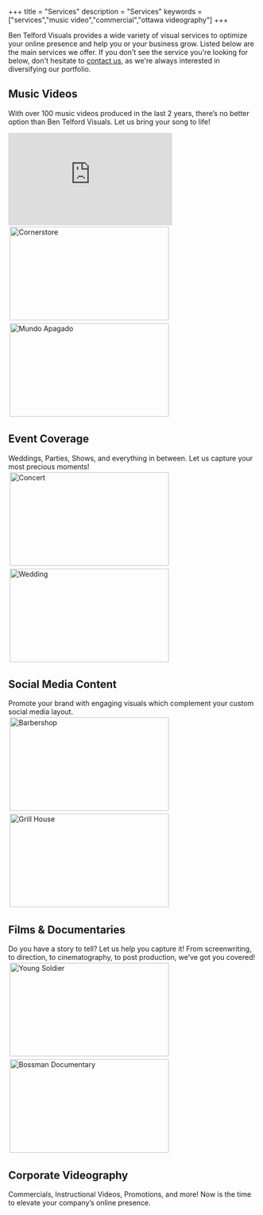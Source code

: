 +++
title = "Services"
description = "Services"
keywords = ["services","music video","commercial","ottawa videography"]
+++

Ben Telford Visuals provides a wide variety of visual services to optimize your online presence and help you or your business grow. Listed below are the main services we offer. If you don't see the service you're looking for below, don't hesitate to <a href="https://benjamintelford.com/contact/">contact us</a>, as we're always interested in diversifying our portfolio.
<br>
## Music Videos
With over 100 music videos produced in the last 2 years, there’s no better option than Ben Telford Visuals. Let us bring your song to life!
<br>
<iframe width="330" height="186" src="https://www.youtube.com/embed/8Mh17M9pOok" frameborder="0" allow="accelerometer; autoplay; clipboard-write; encrypted-media; gyroscope; picture-in-picture" allowfullscreen></iframe>
<a href="https://www.youtube.com/watch?v=Pwp6mpKAE24"><img src= "https://benjamintelford.com/img/cornerstore.png" style="width:320px; height:188px; padding:3px" 
title="Juic3boy - Cornerstore" alt="Cornerstore"></a>
<a href="https://www.youtube.com/watch?v=Ko7WfV_g4oA"><img src= "https://benjamintelford.com/img/jacob.png" style="width:320px; height:188px; padding:3px"  title="c4bo - Mundo Apagado" alt="Mundo Apagado"></a>
<br>

## Event Coverage
Weddings, Parties, Shows, and everything in between. Let us capture your most precious moments!
<br>
<a href="https://www.youtube.com/watch?v=DPLI5w6BzUc&feature=youtu.be"><img src= "https://benjamintelford.com/img/runawayshow.png" style="width:320px; height:188px; padding:3px"  title="Concert" alt="Concert"></a>
<a href="https://youtu.be/T0C6odyp9Tk"><img src= "https://benjamintelford.com/img/wedding.png" style="width:320px; height:188px; padding:3px"  title="Wedding" alt="Wedding"></a>

## Social Media Content
Promote your brand with engaging visuals which complement your custom social media layout.
<br>
<a href="https://www.youtube.com/watch?v=-PWDvgGhxos&feature=youtu.be"><img src= "https://benjamintelford.com/img/barber.png" style="width:320px; height:188px; padding:3px"  title="Barbershop" alt="Barbershop"></a>
<a href="https://youtu.be/PzsIzx9wIjc"><img src= "https://benjamintelford.com/img/babylon.png" style="width:320px; height:188px; padding:3px"  title="Grill House" alt="Grill House"></a>

## Films & Documentaries
Do you have a story to tell? Let us help you capture it! From screenwriting, to direction, to cinematography, to post production, we’ve got you covered!
<br>
<a href="https://www.youtube.com/watch?v=4oW4tG7dreU"><img src= "https://benjamintelford.com/img/youngsoldier.png" style="width:320px; height:188px; padding:3px"  title="Young Soldier" alt="Young Soldier"></a>
<a href="https://www.youtube.com/watch?v=g1_IuzkDxi4"><img src= "https://benjamintelford.com/img/bossman.png" style="width:320px; height:188px; padding:3px"  title="Bossman Documentary" alt="Bossman Documentary"></a>

## Corporate Videography
Commercials, Instructional Videos, Promotions, and more! Now is the time to elevate your company’s online presence.
<br>
<br>
<br>
<br>
